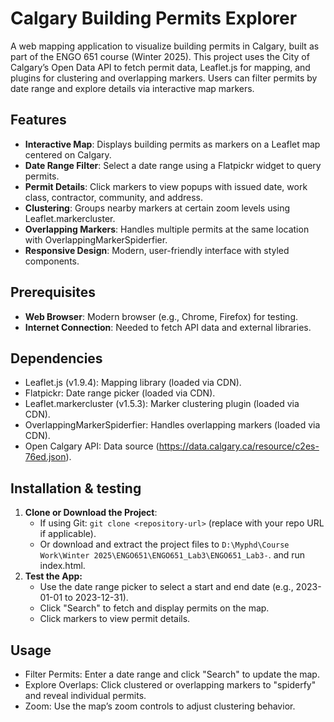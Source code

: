 # Calgary Building Permits Explorer

A web mapping application to visualize building permits in Calgary, built as part of the ENGO 651 course (Winter 2025). This project uses the City of Calgary’s Open Data API to fetch permit data, Leaflet.js for mapping, and plugins for clustering and overlapping markers. Users can filter permits by date range and explore details via interactive map markers.

## Features
- **Interactive Map**: Displays building permits as markers on a Leaflet map centered on Calgary.
- **Date Range Filter**: Select a date range using a Flatpickr widget to query permits.
- **Permit Details**: Click markers to view popups with issued date, work class, contractor, community, and address.
- **Clustering**: Groups nearby markers at certain zoom levels using Leaflet.markercluster.
- **Overlapping Markers**: Handles multiple permits at the same location with OverlappingMarkerSpiderfier.
- **Responsive Design**: Modern, user-friendly interface with styled components.

## Prerequisites
- **Web Browser**: Modern browser (e.g., Chrome, Firefox) for testing.
- **Internet Connection**: Needed to fetch API data and external libraries.

## Dependencies
- Leaflet.js (v1.9.4): Mapping library (loaded via CDN).
- Flatpickr: Date range picker (loaded via CDN).
- Leaflet.markercluster (v1.5.3): Marker clustering plugin (loaded via CDN).
- OverlappingMarkerSpiderfier: Handles overlapping markers (loaded via CDN).
- Open Calgary API: Data source (https://data.calgary.ca/resource/c2es-76ed.json).

## Installation & testing
1. **Clone or Download the Project**:
   - If using Git: `git clone <repository-url>` (replace with your repo URL if applicable).
   - Or download and extract the project files to `D:\Myphd\Course Work\Winter 2025\ENGO651\ENGO651_Lab3\ENGO651_Lab3-`. and run index.html. 
2. **Test the App:**
    - Use the date range picker to select a start and end date (e.g., 2023-01-01 to 2023-12-31).
    - Click "Search" to fetch and display permits on the map.
    - Click markers to view permit details.



## Usage
- Filter Permits: Enter a date range and click "Search" to update the map.
- Explore Overlaps: Click clustered or overlapping markers to "spiderfy" and reveal individual permits.
- Zoom: Use the map’s zoom controls to adjust clustering behavior.

